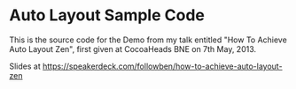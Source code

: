 Auto Layout Sample Code
=======================

This is the source code for the Demo from my talk entitled "How To Achieve Auto Layout Zen", first given at CocoaHeads BNE on 7th May, 2013.

Slides at https://speakerdeck.com/followben/how-to-achieve-auto-layout-zen

